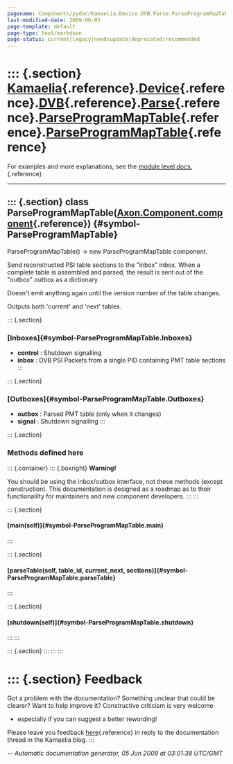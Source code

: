 ```yaml
---
pagename: Components/pydoc/Kamaelia.Device.DVB.Parse.ParseProgramMapTable.ParseProgramMapTable
last-modified-date: 2009-06-05
page-template: default
page-type: text/markdown
page-status: current|legacy|needsupdate|deprecated|recommended
---
```

::: {.section}
[Kamaelia](/Components/pydoc/Kamaelia.html){.reference}.[Device](/Components/pydoc/Kamaelia.Device.html){.reference}.[DVB](/Components/pydoc/Kamaelia.Device.DVB.html){.reference}.[Parse](/Components/pydoc/Kamaelia.Device.DVB.Parse.html){.reference}.[ParseProgramMapTable](/Components/pydoc/Kamaelia.Device.DVB.Parse.ParseProgramMapTable.html){.reference}.[ParseProgramMapTable](/Components/pydoc/Kamaelia.Device.DVB.Parse.ParseProgramMapTable.ParseProgramMapTable.html){.reference}
=================================================================================================================================================================================================================================================================================================================================================================================================================================================================================================

For examples and more explanations, see the [module level
docs.](/Components/pydoc/Kamaelia.Device.DVB.Parse.ParseProgramMapTable.html){.reference}

------------------------------------------------------------------------

::: {.section}
class ParseProgramMapTable([Axon.Component.component](/Docs/Axon/Axon.Component.component.html){.reference}) {#symbol-ParseProgramMapTable}
------------------------------------------------------------------------------------------------------------

ParseProgramMapTable() -\> new ParseProgramMapTable component.

Send reconstructed PSI table sections to the \"inbox\" inbox. When a
complete table is assembled and parsed, the result is sent out of the
\"outbox\" outbox as a dictionary.

Doesn\'t emit anything again until the version number of the table
changes.

Outputs both \'current\' and \'next\' tables.

::: {.section}
### [Inboxes]{#symbol-ParseProgramMapTable.Inboxes}

-   **control** : Shutdown signalling
-   **inbox** : DVB PSI Packets from a single PID containing PMT table
    sections
:::

::: {.section}
### [Outboxes]{#symbol-ParseProgramMapTable.Outboxes}

-   **outbox** : Parsed PMT table (only when it changes)
-   **signal** : Shutdown signalling
:::

::: {.section}
### Methods defined here

::: {.container}
::: {.boxright}
**Warning!**

You should be using the inbox/outbox interface, not these methods
(except construction). This documentation is designed as a roadmap as to
their functionalilty for maintainers and new component developers.
:::
:::

::: {.section}
#### [main(self)]{#symbol-ParseProgramMapTable.main}
:::

::: {.section}
#### [parseTable(self, table\_id, current\_next, sections)]{#symbol-ParseProgramMapTable.parseTable}
:::

::: {.section}
#### [shutdown(self)]{#symbol-ParseProgramMapTable.shutdown}
:::
:::

::: {.section}
:::
:::
:::

::: {.section}
Feedback
========

Got a problem with the documentation? Something unclear that could be
clearer? Want to help improve it? Constructive criticism is very welcome
- especially if you can suggest a better rewording!

Please leave you feedback
[here](../../../cgi-bin/blog/blog.cgi?rm=viewpost&nodeid=1142023701){.reference}
in reply to the documentation thread in the Kamaelia blog.
:::

*\-- Automatic documentation generator, 05 Jun 2009 at 03:01:38 UTC/GMT*
